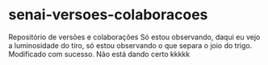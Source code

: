 # senai-versoes-colaboracoes
Repositório de versões e colaborações
Só estou observando, daqui eu vejo a luminosidade do tiro, só estou observando o que separa o joio do trigo.
Modificado com sucesso.
Não está dando certo kkkkk
